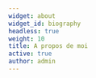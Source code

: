 ```yaml
---
widget: about
widget_id: biography
headless: true
weight: 10
title: A propos de moi
active: true
author: admin
---
```

